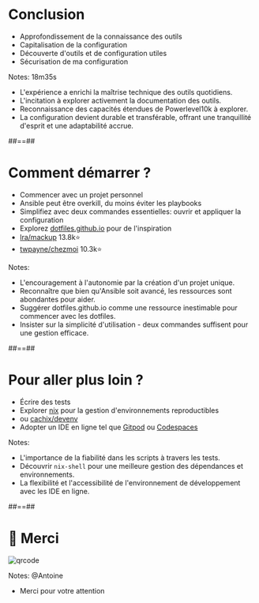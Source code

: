 <!-- .slide: -->
# Conclusion

- Approfondissement de la connaissance des outils
- Capitalisation de la configuration
- Découverte d'outils et de configuration utiles
- Sécurisation de ma configuration
<!-- .element: class="list-fragment" -->

Notes:
18m35s
* L'expérience a enrichi la maîtrise technique des outils quotidiens.
* L'incitation à explorer activement la documentation des outils.
* Reconnaissance des capacités étendues de Powerlevel10k à explorer.
* La configuration devient durable et transférable, offrant une tranquillité d'esprit et une adaptabilité accrue.

##==##
<!-- .slide: -->
# Comment démarrer ?

- Commencer avec un projet personnel
- Ansible peut être overkill, du moins éviter les playbooks
- Simplifiez avec deux commandes essentielles: ouvrir et appliquer la configuration
- Explorez [dotfiles.github.io](https://dotfiles.github.io/) pour de l'inspiration
- [lra/mackup](https://github.com/lra/mackup) 13.8k⭐️
- [twpayne/chezmoi](https://github.com/twpayne/chezmoi) 10.3k⭐️
<!-- .element: class="list-fragment" -->

Notes:
* L'encouragement à l'autonomie par la création d'un projet unique.
* Reconnaître que bien qu'Ansible soit avancé, les ressources sont abondantes pour aider.
* Suggérer dotfiles.github.io comme une ressource inestimable pour commencer avec les dotfiles.
* Insister sur la simplicité d'utilisation - deux commandes suffisent pour une gestion efficace.

##==##
<!-- .slide: -->
# Pour aller plus loin ?

- Écrire des tests
- Explorer [nix](https://github.com/NixOS/nix) pour la gestion d'environnements reproductibles 
- ou [cachix/devenv](https://github.com/cachix/devenv)
- Adopter un IDE en ligne tel que [Gitpod](https://www.gitpod.io/) ou [Codespaces](https://docs.github.com/en/codespaces/overview)
<!-- .element: class="list-fragment" -->

Notes:
* L'importance de la fiabilité dans les scripts à travers les tests.
* Découvrir `nix-shell` pour une meilleure gestion des dépendances et environnements.
* La flexibilité et l'accessibilité de l'environnement de développement avec les IDE en ligne.

##==##
<!-- .slide: class="transition bg-pink" -->
# 🙏 Merci

![qrcode](./assets/images/qrcode-feedback.png)

Notes: @Antoine
* Merci pour votre attention
